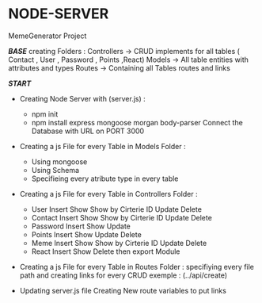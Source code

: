 # NODE-SERVER
MemeGenerator Project

*****BASE*****
creating Folders :
Controllers -> CRUD  implements for all tables ( Contact , User , Password , Points ,React)
Models -> All table entities with attributes and types
Routes -> Containing all Tables routes and links 

*****START*****
+ Creating Node Server with (server.js) :
  - npm init
  - npm install express mongoose morgan body-parser
  Connect the Database with URL on PORT 3000


+ Creating a js File for every Table in Models Folder :
  - Using mongoose 
  - Using Schema 
  - Specifieing every atribute type in every table


+ Creating a js File for every Table in Controllers Folder :
  - User 
        Insert
        Show
        Show by Cirterie ID
        Update
        Delete
  - Contact
        Insert
        Show
        Show by Cirterie ID
        Update
        Delete
  - Password
        Insert
        Show
        Update
  - Points
        Insert
        Show
        Update
        Delete
  - Meme
        Insert
        Show
        Show by Cirterie ID
        Update
        Delete   
  - React
        Insert
        Show
        Delete
  then export Module
+ Creating a js File for every Table in Routes Folder :
    specifiying every file path and creating links for every CRUD 
    exemple : (../api/create)
  
+ Updating server.js file
     Creating New route variables to put links
